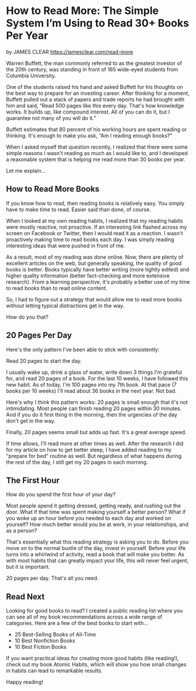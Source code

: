 
# How to Read More: The Simple System I’m Using to Read 30+ Books Per Year

by JAMES CLEAR https://jamesclear.com/read-more

Warren Buffett, the man commonly referred to as the greatest investor of the
20th century, was standing in front of 165 wide-eyed students from Columbia
University.

One of the students raised his hand and asked Buffett for his thoughts on the
best way to prepare for an investing career. After thinking for a moment,
Buffett pulled out a stack of papers and trade reports he had brought with him
and said, “Read 500 pages like this every day. That's how knowledge works. It
builds up, like compound interest. All of you can do it, but I guarantee not
many of you will do it.”

Buffett estimates that 80 percent of his working hours are spent reading or
thinking. It's enough to make you ask, “Am I reading enough books?”

When I asked myself that question recently, I realized that there were some
simple reasons I wasn't reading as much as I would like to, and I developed a
reasonable system that is helping me read more than 30 books per year.

Let me explain…

## How to Read More Books

If you know how to read, then reading books is relatively easy. You simply have
to make time to read. Easier said than done, of course.

When I looked at my own reading habits, I realized that my reading habits were
mostly reactive, not proactive. If an interesting link flashed across my screen
on Facebook or Twitter, then I would read it as a reaction. I wasn't
proactively making time to read books each day. I was simply reading
interesting ideas that were pushed in front of me.

As a result, most of my reading was done online. Now, there are plenty of
excellent articles on the web, but generally speaking, the quality of good
books is better. Books typically have better writing (more tightly edited) and
higher quality information (better fact-checking and more extensive research).
From a learning perspective, it's probably a better use of my time to read
books than to read online content.

So, I had to figure out a strategy that would allow me to read more books
without letting typical distractions get in the way.

How do you that?

## 20 Pages Per Day

Here's the only pattern I've been able to stick with consistently:

Read 20 pages to start the day.

I usually wake up, drink a glass of water, write down 3 things I'm grateful
for, and read 20 pages of a book. For the last 10 weeks, I have followed this
new habit. As of today, I'm 100 pages into my 7th book. At that pace (7 books
per 10 weeks) I'll read about 36 books in the next year. Not bad.

Here's why I think this pattern works: 20 pages is small enough that it's not
intimidating. Most people can finish reading 20 pages within 30 minutes. And if
you do it first thing in the morning, then the urgencies of the day don't get
in the way.

Finally, 20 pages seems small but adds up fast. It's a great average speed.

If time allows, I'll read more at other times as well. After the research I did
for my article on how to get better sleep, I have added reading to my “prepare
for bed” routine as well. But regardless of what happens during the rest of the
day, I still get my 20 pages in each morning.  

## The First Hour

How do you spend the first hour of your day?

Most people spend it getting dressed, getting ready, and rushing out the door.
What if that time was spent making yourself a better person? What if you woke
up an hour before you needed to each day and worked on yourself? How much
better would you be at work, in your relationships, and as a person?

That's essentially what this reading strategy is asking you to do. Before you
move on to the normal bustle of the day, invest in yourself. Before your life
turns into a whirlwind of activity, read a book that will make you better. As
with most habits that can greatly impact your life, this will never feel
urgent, but it is important.  

20 pages per day. That's all you need.  

## Read Next

Looking for good books to read? I created a public reading list where you can
see all of my book recommendations across a wide range of categories. Here are
a few of the best books to start with…

- 25 Best-Selling Books of All-Time
- 10 Best Nonfiction Books
- 10 Best Fiction Books

If you want practical ideas for creating more good habits (like reading!),
check out my book Atomic Habits, which will show you how small changes in
habits can lead to remarkable results.

Happy reading!
